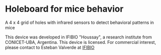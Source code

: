 # Holeboard for mice behavior
A 4 x 4 grid of holes with infrared sensors to detect behavioral patterns in mice

This device was developed in IFIBIO "Houssay", a research institute from CONICET-UBA, Argentina.
This device is licensed. For commercial interest, please contact to Esteban Valverde at [IFIBIO](https://ifibio-uba.conicet.gov.ar/contacto-2/)
